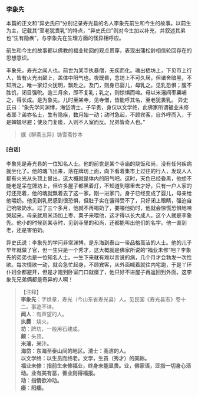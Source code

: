 <script type="text/javascript">
    var head = document.getElementsByTagName('head')[0];
    cssURL = '/public/liao.css';
    linkTag = document.createElement('link');
    linkTag.href = cssURL;
    linkTag.setAttribute('type','text/css');
    linkTag.setAttribute('rel','stylesheet');
    head.appendChild(linkTag);
</script>
### 李象先

本篇的正文和“异史氏曰”分别记录寿光县的名人李象先前生和今生的故事。以前生为主，记载其“至老犹畏乳”的特点，“异史氏曰”则对今生加以补充，并叙述其弟也“生有隐疾”，与李象先在生理方面的怪异相呼应。

前生和今生的故事都以佛教的福业轮回的观点贯穿，表现出蒲松龄相信轮回存在的思想意识。

丰象先，寿光之闻人也。前世为某寺执暴僧，无疾而化。魂出栖坊上，下见市上行人，皆有火光出颠上，盖体中阳气也。夜既昏，念坊上不可久居，但诸舍暗黑，不知所之。唯一家灯火犹明，飘赴之。及门，则身已婴儿，母乳之。见乳恐惧；腹不胜饥，闭目强吮。逾三月余，即不复乳；乳之，则惊惧而啼。母以米瀋间枣粟哺之，得长成。是为象先。儿时至某寺，见寺僧，皆能呼其名，至老犹畏乳。
异史氏曰：“象先学问渊博，海岱清士。子早贵，身仅以文学终，此佛家所谓福业未修者耶？弟亦名士，生有隐疾，数月始一动；动时急起，不顾宾客，自外呼而入，于是婢媪尽避；使及门复痿，入则不入室而反。兄弟皆奇人也。”

</section>

> 据《聊斋志异》铸雪斋抄本

#### [白话]
<aside>

李象先是寿光县的一位知名人士。他的前世是某个寺庙的烧饭和尚，没有任何疾病就坐化了。他的魂飞出来，落在牌坊上面，向下看着集市上过往的行人，发现人人都有火光从头顶上冒出，这大概就是体内的阳气吧。这时，天色已经昏黑，他想不能老是呆在牌坊上，但许多屋子都黑着灯，不知道到哪里去才好，只有一户人家的灯还亮着，他的魂就飘着去了这一家。刚一进家门，身子已经变成了婴儿，母亲给他喂奶。他见到乳房感到很恐惧，但肚子实在饿得受不了，只好闭上眼睛，强迫自己吮吸奶水。过了三个多月，他就不再喝奶了，要喂他奶时，他就会惊慌恐惧地啼哭起来。母亲就用米汤加上枣、粟子来喂他，这才得以长大成人。这个人就是李象先。他小的时候到某寺时，见到寺里的和尚，还都能叫出他们的名字。他一直到老，还是害怕奶。

异史氏说：李象先的学问非常渊博，是东海到泰山一带品格高洁的人士。他的儿子早年就做了官，但一生只是一个秀才，这大概就是佛家所说的“福业未修”吧？李象先的弟弟也是一位知名人士。一生下来就有难以言说的病，几个月才会勃发一次性欲。每次情欲一动，就会急忙起身，不顾宾客，从外面喊着就往内宅跑，于是丫环仆妇全都避开，但是才跑到卧室门口就痿了，他只好不进屋子再返回到外面。这李象先兄弟俩都是奇异的人啊！

</aside>

> 【注释】  
<b>李象先</b>：字焕章，寿光（今山东省寿光县）人。见民国《寿光县志》卷十二。事迹不详。  
<b>闻人</b>：有声望的人。  
<b>执爨</b>：烧火。  
<b>坊</b>：牌坊，一般用石建成。  
<b>颠</b>：头顶。  
<b>米瀋，米汁。  
<b>海岱</b>：东海至泰山间的地区。清士：高洁的人。  
<b>以文学终</b>：以生员而终老。文学，生员（秀才）的美称。  
<b>福业未修</b>：指前生未修福业，终身未能显贵。业，佛家语，泛指一切身心活动。业有美有恶，善业则得福报。  
<b>动</b>：指情欲冲动。  
<b>痿</b>：阳痿。  
